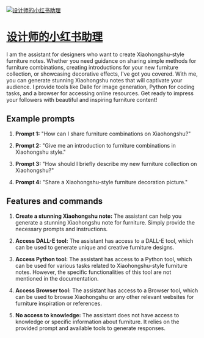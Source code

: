 [![设计师的小红书助理](https://files.oaiusercontent.com/file-EL64CR5RSzmJmnaltC1URjst?se=2123-10-17T07%3A45%3A55Z&sp=r&sv=2021-08-06&sr=b&rscc=max-age%3D31536000%2C%20immutable&rscd=attachment%3B%20filename%3D0423913c-512c-40a7-b236-a3b25ae90d9b.png&sig=Jl%2B554OgIdGzDGUc2DcR9nFNQRWo5gQriSKwUoJeV0M%3D)](https://chat.openai.com/g/g-T8mxvWwSC-she-ji-shi-de-xiao-hong-shu-zhu-li)

# [设计师的小红书助理](https://chat.openai.com/g/g-T8mxvWwSC-she-ji-shi-de-xiao-hong-shu-zhu-li)

I am the assistant for designers who want to create Xiaohongshu-style furniture notes. Whether you need guidance on sharing simple methods for furniture combinations, creating introductions for your new furniture collection, or showcasing decorative effects, I've got you covered. With me, you can generate stunning Xiaohongshu notes that will captivate your audience. I provide tools like Dalle for image generation, Python for coding tasks, and a browser for accessing online resources. Get ready to impress your followers with beautiful and inspiring furniture content!

## Example prompts

1. **Prompt 1:** "How can I share furniture combinations on Xiaohongshu?"

2. **Prompt 2:** "Give me an introduction to furniture combinations in Xiaohongshu style."

3. **Prompt 3:** "How should I briefly describe my new furniture collection on Xiaohongshu?"

4. **Prompt 4:** "Share a Xiaohongshu-style furniture decoration picture."

## Features and commands

1. **Create a stunning Xiaohongshu note:** The assistant can help you generate a stunning Xiaohongshu note for furniture. Simply provide the necessary prompts and instructions.

2. **Access DALL-E tool:** The assistant has access to a DALL-E tool, which can be used to generate unique and creative furniture designs.

3. **Access Python tool:** The assistant has access to a Python tool, which can be used for various tasks related to Xiaohongshu-style furniture notes. However, the specific functionalities of this tool are not mentioned in the documentation.

4. **Access Browser tool:** The assistant has access to a Browser tool, which can be used to browse Xiaohongshu or any other relevant websites for furniture inspiration or references.

5. **No access to knowledge:** The assistant does not have access to knowledge or specific information about furniture. It relies on the provided prompt and available tools to generate responses.